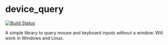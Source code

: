 # device_query

[![Build Status](https://travis-ci.org/ostrosco/device_query.svg?branch=master)](https://travis-ci.org/ostrosco/device_query)

A simple library to query mouse and keyboard inputs without a window. Will work in Windows and Linux.
